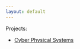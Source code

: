 ```yaml
---
layout: default
---
```


Projects:

- [Cyber Physical Systems](https://gulsahcakir.github.io/CPS)
